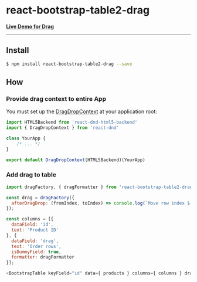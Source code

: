 # react-bootstrap-table2-drag

**[Live Demo for Drag](https://react-bootstrap-table.github.io/react-bootstrap-table2/storybook/index.html?selectedKind=Drag%20and%20Drop)**

-----

## Install

```sh
$ npm install react-bootstrap-table2-drag --save
```

## How

### Provide drag context to entire App

You must set up the [DragDropContext](http://react-dnd.github.io/react-dnd/docs/api/drag-drop-context) at your application root:

```js
import HTML5Backend from 'react-dnd-html5-backend'
import { DragDropContext } from 'react-dnd'

class YourApp {
	/* ... */
}

export default DragDropContext(HTML5Backend)(YourApp)
```

### Add drag to table

```js
import dragFactory, { dragFormatter } from 'react-bootstrap-table2-drag';

const drag = dragFactory({
  afterDragDrop: (fromIndex, toIndex) => console.log(`Move row index ${fromIndex} to index ${toIndex}`)
});

const columns = [{
  dataField: 'id',
  text: 'Product ID'
}, {
  dataField: 'drag',
  text: 'Order rows',
  isDummyField: true,
  formatter: dragFormatter
}];

<BootstrapTable keyField="id" data={ products } columns={ columns } drag={drag} />
```


